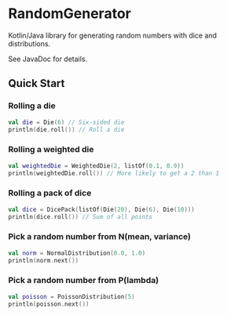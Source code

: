 # RandomGenerator

Kotlin/Java library for generating random numbers with 
dice and distributions.

See JavaDoc for details.

## Quick Start

### Rolling a die

```kotlin
val die = Die(6) // Six-sided die
println(die.roll()) // Roll a die
```

### Rolling a weighted die
```kotlin
val weightedDie = WeightedDie(2, listOf(0.1, 0.9))
println(weightedDie.roll()) // More likely to get a 2 than 1
```

### Rolling a pack of dice

```kotlin
val dice = DicePack(listOf(Die(20), Die(6), Die(10)))
println(dice.roll()) // Sum of all points
```

### Pick a random number from N(mean, variance)

```kotlin
val norm = NormalDistribution(0.0, 1.0)
println(norm.next())
```

### Pick a random number from P(lambda)

```kotlin
val poisson = PoissonDistribution(5)
println(poisson.next())
```
